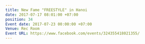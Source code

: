 ```yaml
---
title: New Fame "FREESTYLE" in Hanoi
date: 2017-07-17 08:01:00 +07:00
position: 34
Event date: 2017-07-23 00:00:00 +07:00
Venue: Rec Room
Event URL: https://www.facebook.com/events/324355418021355/
---
```


